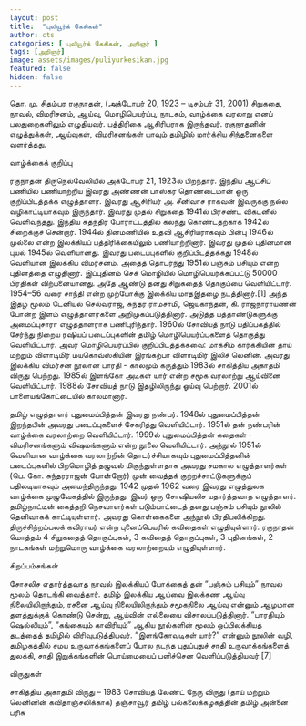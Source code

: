```yaml
---
layout: post
title:  "புலியூர்க் கேசிகன்"
author: cts
categories: [ புலியூர்க் கேசிகன், அறிஞர் ]
tags: [அறிஞர்]
image: assets/images/puliyurkesikan.jpg
featured: false
hidden: false
---
```

தொ. மு. சிதம்பர ரகுநாதன், (அக்டோபர் 20, 1923 – டிசம்பர் 31, 2001) சிறுகதை, நாவல், விமரிசனம், ஆய்வு, மொழிபெயர்ப்பு, நாடகம், வாழ்க்கை வரலாறு எனப் பலதுறைகளிலும் எழுதியவர். பத்திரிகை ஆசிரியராக இருந்தவர். ரகுநாதனின் எழுத்துக்கள், ஆய்வுகள், விமரிசனங்கள் யாவும் தமிழில் மார்க்சிய சிந்தனைகளை வளர்த்தது.

வாழ்க்கைக் குறிப்பு

ரகுநாதன் திருநெல்வேலியில் அக்டோபர் 21, 1923ல் பிறந்தார். இந்திய ஆட்சிப் பணியில் பணியாற்றிய இவரது அண்ணன் பாஸ்கர தொண்டைமான் ஒரு குறிப்பிடத்தக்க எழுத்தாளர். இவரது ஆசிரியர் அ. சீனிவாச ராகவன் இவருக்கு நல்ல வழிகாட்டியாகவும் இருந்தார். இவரது முதல் சிறுகதை 1941ல் பிரசண்ட விகடனில் வெளிவந்தது. இந்திய சுதந்திர போராட்டத்தில் கலந்து கொண்டதற்காக 1942ல் சிறைக்குச் சென்றார். 1944ல் தினமணியில் உதவி ஆசிரியராகவும் பின்பு 1946ல் முல்லை என்ற இலக்கியப் பத்திரிக்கையிலும் பணியாற்றினார். இவரது முதல் புதினமான புயல் 1945ல் வெளியானது. இவரது படைப்புகளில் குறிப்பிடத்தக்கது 1948ல் வெளியான இலக்கிய விமர்சனம். அதைத் தொடர்ந்து 1951ல் பஞ்சும் பசியும் என்ற புதினத்தை எழுதினார். இப்புதினம் செக் மொழியில் மொழிபெயர்க்கப்பட்டு 50000 பிரதிகள் விற்பனையானது. அதே ஆண்டு தனது சிறுகதைத் தொகுப்பை வெளியிட்டார். 1954–56 வரை சாந்தி என்ற முற்போக்கு இலக்கிய மாதஇதழை நடத்தினார்.[1] அந்த இதழ் மூலம் டேனியல் செல்வராஜ், சுந்தர ராமசாமி, ஜெயகாந்தன், கி. ராஜநாராயணன் போன்ற இளம் எழுத்தாளர்களை அறிமுகப்படுத்தினார். அடுத்த பத்தாண்டுகளுக்கு அமைப்புசாரா எழுத்தாளராக பணிபுரிந்தார். 1960ல் சோவியத் நாடு பதிப்பகத்தில் சேர்ந்து நிறைய ரஷியப் படைப்புகளின் தமிழ் மொழிபெயர்ப்புகளைத் தொகுத்து வெளியிட்டார். அவர் மொழிபெயர்ப்பில் குறிப்பிடத்தக்கவை: மாக்சிம் கார்க்கியின் தாய் மற்றும் விளாடிமிர் மயகொவ்ஸ்கியின் இரங்கற்பா விளாடிமிர் இலிச் லெனின். அவரது இலக்கிய விமர்சன நூலான பாரதி - காலமும் கருத்தும் 1983ல் சாகித்திய அகாதமி விருது பெற்றது. 1985ல் இளங்கோ அடிகள் யார் என்ற சமூக வரலாற்று ஆய்வினை வெளியிட்டார். 1988ல் சோவியத் நாடு இதழிலிருந்து ஓய்வு பெற்றார். 2001ல் பாளையங்கோட்டையில் காலமானார்.

தமிழ் எழுத்தாளர் புதுமைப்பித்தன் இவரது நண்பர். 1948ல் புதுமைப்பித்தன் இறந்தபின் அவரது படைப்புகளைச் சேகரித்து வெளியிட்டார். 1951ல் தன் நண்பரின் வாழ்க்கை வரலாற்றை வெளியிட்டார். 1999ல் புதுமைப்பித்தன் கதைகள் - விமரிசனங்களும் விஷமங்களும் என்ற நூலை வெளியிட்டார். அந்நூல் 1951ல் வெளியான வாழ்க்கை வரலாற்றின் தொடர்ச்சியாகவும் புதுமைப்பித்தனின் படைப்புகளில் பிறமொழித் தழுவல் மிகுந்துள்ளதாக அவரது சமகால எழுத்தாளர்கள் (பெ. கோ. சுந்தரராஜன் போன்றோர்) முன் வைத்தக் குற்றச்சாட்டுகளுக்குப் பதிலடியாகவும் அமைந்திருந்தது. 1942 முதல் 1962 வரை இவரது எழுத்துலக வாழ்க்கை முழுவேகத்தில் இருந்தது. இவர் ஒரு சோஷியலிச யதார்த்தவாத எழுத்தாளர். தமிழ்நாட்டின் கைத்தறி நெசவாளர்கள் படும்பாட்டைத் தனது பஞ்சும் பசியும் நூலில் தெளிவாகக் காட்டியுள்ளார். அவரது கொள்கைகளை அந்நூல் பிரதிபலிக்கிறது. திருச்சிற்றம்பலக் கவிராயர் என்ற புனைப்பெயரில் கவிதைகள் எழுதியுள்ளார். ரகுநாதன் மொத்தம் 4 சிறுகதைத் தொகுப்புகள், 3 கவிதைத் தொகுப்புகள், 3 புதினங்கள், 2 நாடகங்கள் மற்றுமொரு வாழ்க்கை வரலாற்றையும் எழுதியுள்ளார்.

சிறப்பம்சங்கள்

சோசலிச எதார்த்தவாத நாவல் இலக்கியப் போக்கைத் தன் “பஞ்சும் பசியும்” நாவல் மூலம் தொடங்கி வைத்தார். தமிழ் இலக்கிய ஆய்வை இலக்கண ஆய்வு நிலையிலிருந்தும், ரசனை ஆய்வு நிலையிலிருந்தும் சமூகநிலை ஆய்வு என்னும் ஆழமான தளத்துக்குக் கொண்டு சென்று, ஆய்வின் எல்லையை விசாலப்படுத்தினார். “பாரதியும் ஷெல்லியும்”, “கங்கையும் காவிரியும்” ஆகிய நூல்களின் மூலம் ஒப்பிலக்கியத் தடத்தைத் தமிழில் விரிவுபடுத்தியவர். “இளங்கோவடிகள் யார்?” என்னும் நூலின் வழி, தமிழகத்தில் சமய உருவாக்கங்களைப் போல நடந்த புதுப்புதுச் சாதி உருவாக்கங்களைத் துலக்கி, சாதி இறுக்கங்களின் பொய்மையைப் பளிச்சென வெளிப்படுத்தியவர்.[7]

விருதுகள்

சாகித்திய அகாதமி விருது – 1983
சோவியத் லேண்ட் நேரு விருது (தாய் மற்றும் லெனினின் கவிதாஞ்சலிக்காக)
தஞ்சாவூர் தமிழ் பல்கலைக்கழகத்தின் தமிழ் அன்னை பரிசு
